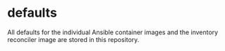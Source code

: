 # defaults

All defaults for the individual Ansible container images
and the inventory reconciler image are stored in this
repository.

